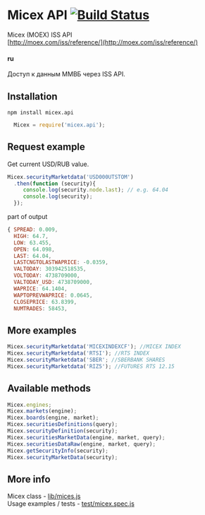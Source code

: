 # Micex API [![Build Status](https://travis-ci.org/sklyukin/micex.api.svg?branch=master)](https://travis-ci.org/sklyukin/micex.api)


Micex (MOEX) ISS API  
[http://moex.com/iss/reference/](http://moex.com/iss/reference/)

#### ru
Доступ к данным ММВБ через ISS API.

## Installation
`npm install micex.api`
```js
  Micex = require('micex.api');
```

## Request example
Get current USD/RUB value.  

```js
Micex.securityMarketdata('USD000UTSTOM')
  .then(function (security){
     console.log(security.node.last); // e.g. 64.04
     console.log(security);
  });
```

part of output
```js
{ SPREAD: 0.009,
  HIGH: 64.7,
  LOW: 63.455,
  OPEN: 64.098,
  LAST: 64.04,
  LASTCNGTOLASTWAPRICE: -0.0359,
  VALTODAY: 303942518535,
  VOLTODAY: 4738709000,
  VALTODAY_USD: 4738709000,
  WAPRICE: 64.1404,
  WAPTOPREVWAPRICE: 0.0645,
  CLOSEPRICE: 63.8399,
  NUMTRADES: 58453,
```

## More examples
```js
Micex.securityMarketdata('MICEXINDEXCF'); //MICEX INDEX
Micex.securityMarketdata('RTSI'); //RTS INDEX
Micex.securityMarketdata('SBER'; //SBERBANK SHARES
Micex.securityMarketdata('RIZ5'); //FUTURES RTS 12.15
```

## Available methods
```js
Micex.engines;
Micex.markets(engine);
Micex.boards(engine, market);
Micex.securitiesDefinitions(query);
Micex.securityDefinition(security);
Micex.securitiesMarketData(engine, market, query);
Micex.securitiesDataRaw(engine, market, query);
Micex.getSecurityInfo(security);
Micex.securityMarketData(security);
```
## More info
Micex class - [lib/mices.js](lib/micex.js)  
Usage examples / tests - [test/micex.spec.js](test/micex.spec.js)
